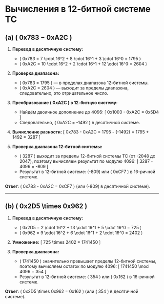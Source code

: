 # Вычисления в 12-битной системе TC

## (a) \( 0x783 − 0xA2C \)

1. **Перевод в десятичную систему:**
   - \( 0x783 = 7 \cdot 16^2 + 8 \cdot 16^1 + 3 \cdot 16^0 = 1795 \)
   - \( 0xA2C = 10 \cdot 16^2 + 2 \cdot 16^1 + 12 \cdot 16^0 = 2604 \)

2. **Проверка диапазона:**
   - \( 0x783 = 1795 \) — в пределах диапазона 12-битной системы.
   - \( 0xA2C = 2604 \) — выходит за пределы диапазона, следовательно, это отрицательное число.

3. **Преобразование \( 0xA2C \) в 12-битную систему:**
   - Найдём двоичное дополнение до 4096: 
     \[
     0x1000 - 0xA2C = 0x5D4
     \]
   - Следовательно, \( 0xA2C = -1492 \) в десятичной системе.

4. **Вычисление разности:**
   \[
   0x783 - 0xA2C = 1795 - (-1492) = 1795 + 1492 = 3287
   \]

5. **Проверка диапазона 12-битной системы:**
   - \( 3287 \) выходит за пределы 12-битной системы TC (от -2048 до 2047), поэтому вычисляем результат по модулю 4096:
     \[
     3287 - 4096 = -809
     \]
   - Результат в 12-битной системе: \(-809\) или \( 0xCF7 \) в 16-ричной системе.

**Ответ**: \( 0x783 - 0xA2C = 0xCF7 \) (или \(-809\) в десятичной системе).

---

## (b) \( 0x2D5 \times 0x962 \)

1. **Перевод в десятичную систему:**
   - \( 0x2D5 = 2 \cdot 16^2 + 13 \cdot 16^1 + 5 \cdot 16^0 = 725 \)
   - \( 0x962 = 9 \cdot 16^2 + 6 \cdot 16^1 + 2 \cdot 16^0 = 2402 \)

2. **Умножение:**
   \[
   725 \times 2402 = 1741450
   \]

3. **Проверка диапазона:**
   - \( 1741450 \) значительно превышает пределы 12-битной системы, поэтому вычисляем остаток по модулю 4096:
     \[
     1741450 \mod 4096 = 354
     \]
   - Результат в 12-битной системе: \( 354 \) или \( 0x162 \) в 16-ричной системе.

**Ответ**: \( 0x2D5 \times 0x962 = 0x162 \) (или \( 354 \) в десятичной системе).
